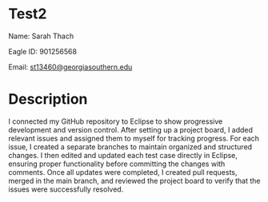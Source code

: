 # Test2
Name: Sarah Thach

Eagle ID: 901256568

Email: st13460@georgiasouthern.edu

# Description

I connected my GitHub repository to Eclipse to show progressive development and version control. After setting up a project board, I added relevant issues and assigned them to myself for tracking progress. For each issue, I created a separate branches to maintain organized and structured changes. I then edited and updated each test case directly in Eclipse, ensuring proper functionality before committing the changes with comments. Once all updates were completed, I created pull requests, merged in the main branch, and reviewed the project board to verify that the issues were successfully resolved.
